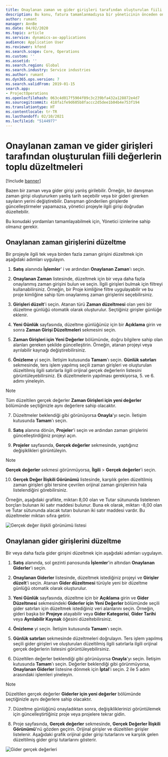 ```yaml
---
title: Onaylanan zaman ve gider girişleri tarafından oluşturulan fiili değerlerin toplu düzeltmeleri
description: Bu konu, fatura tamamlanmadıysa bir yöneticinin önceden onaylanmış zaman veya gider girişlerinde nasıl tek veya toplu düzeltmeler yapabileceğini açıklar.
author: rumant
manager: AnnBe
ms.date: 04/02/2020
ms.topic: article
ms.service: dynamics-ax-applications
audience: Application User
ms.reviewer: kfend
ms.search.scope: Core, Operations
ms.custom: ''
ms.assetid: ''
ms.search.region: Global
ms.search.industry: Service industries
ms.author: rumant
ms.dyn365.ops.version: 7
ms.search.validFrom: 2019-01-15
search.app:
- ProjectOperations
ms.openlocfilehash: 063c4d017f5904f09c3c239bfa432a128872e4d7
ms.sourcegitcommit: 418fa1fe9d605b8faccc2d5dee1b04b4e753f194
ms.translationtype: HT
ms.contentlocale: tr-TR
ms.lasthandoff: 02/10/2021
ms.locfileid: "5144977"
---
```

# <a name="bulk-corrections-of-actuals-created-by-approved-time-and-expense-entries"></a>Onaylanan zaman ve gider girişleri tarafından oluşturulan fiili değerlerin toplu düzeltmeleri

[!include [banner](../includes/psa-now-project-operations.md)]

Bazen bir zaman veya gider girişi yanlış girilebilir. Örneğin, bir danışman zaman girişi oluştururken yanlış tarih seçebilir veya bir gideri girerken sayıların yerini değiştirebilir. Danışman gönderilen girişlerde güncelleştirmeler yapamazsa, yönetici projeyle ilgili girişi doğrudan düzeltebilir.

Bu konudaki yordamları tamamlayabilmek için, Yönetici izinlerine sahip olmanız gerekir.

## <a name="correct-approved-time-entries"></a>Onaylanan zaman girişlerini düzeltme     

Bir projeyle ilgili tek veya birden fazla zaman girişini düzeltmek için aşağıdaki adımları uygulayın.

1. **Satış** alanında **İşlemler**' i ve ardından **Onaylanan Zaman**'ı seçin. 

2. **Onaylanan Zaman** listesinde, düzeltmek için bir veya daha fazla onaylanmış zaman girişini bulun ve seçin. İlgili girişleri bulmak için filtreyi kullanabilirsiniz. Örneğin, bir Proje kimliğine filtre uygulayabilir ve bu proje kimliğine sahip tüm onaylanmış zaman girişlerini seçebilirsiniz.

3. **Girişleri düzelt**'i seçin. Atanan türü **Zaman düzeltmesi** olan yeni bir düzeltme günlüğü otomatik olarak oluşturulur. Seçtiğiniz girişler günlüğe eklenir. 

4. **Yeni Günlük** sayfasında, düzeltme günlüğünüz için bir **Açıklama** girin ve sonra **Zaman Girişi Düzeltmeleri** sekmesini seçin.  
5. **Zaman Girişleri için Yeni Değerler** bölümünde, doğru bilgilere sahip olan alanları gereken şekilde güncelleştirin. Örneğin, atanan projeyi veya ayrılabilir kaynağı değiştirebilirsiniz.

6. **Önizleme** yi seçin. İletişim kutusunda **Tamam**'ı seçin. **Günlük satırları** sekmesinde, ters işlem yapılmış seçili zaman girişleri ve oluşturulan düzeltilmiş ilgili satırlarla ilgili orijinal gerçek değerlerin listesini görüntüleyebilirsiniz. Ek düzeltmelerin yapılması gerekiyorsa, 5. ve 6. adımı yineleyin. 

> [!NOTE]
> Tüm düzeltilen gerçek değerler **Zaman Girişleri için yeni değerler** bölümünde seçtiğinizle aynı değerlere sahip olacaktır.

7. Düzeltmeler beklendiği gibi görünüyorsa **Onayla**'yı seçin. İletişim kutusunda **Tamam**'ı seçin.

8. **Satış** alanına dönün, **Projeler**'i seçin ve ardından zaman girişlerini güncelleştirdiğiniz projeyi açın. 

9. **Projeler** sayfasında, **Gerçek değerler** sekmesinde, yaptığınız değişiklikleri görüntüleyin. 

> [!NOTE]
> **Gerçek değerler** sekmesi görünmüyorsa, **İlgili** > **Gerçek değerler**'i seçin.  

10. **Gerçek Değer İlişkili Görünümü** listesinde, karşılık gelen düzeltilmiş zaman girişleri gibi tersine çevrilen orijinal zaman girişlerinin hala listelendiğini görebilirsiniz. 

Örneğin, aşağıdaki grafikte, miktarı 8,00 olan ve Tutar sütununda listelenen borçları bulunan iki satır maddesi bulunur. Buna ek olarak, miktarı -8,00 olan ve Tutar sütununda alacak tutarı bulunan iki satır maddesi vardır. Bu düzeltmeler miktarı sıfıra getirir.

![Gerçek değer ilişkili görünümü listesi](https://github.com/MicrosoftDocs/dynamics-365-customer-engagement-pr/blob/bulk-corrections-actuals-created-by-approved-time-expense-entries.md/time-actuals.png)
 
## <a name="correct-approved-expense-entries"></a>Onaylanan gider girişlerini düzeltme

Bir veya daha fazla gider girişini düzeltmek için aşağıdaki adımları uygulayın. 

1. **Satış** alanında, sol gezinti panosunda **İşlemler**'in altından **Onaylanan Giderler**'i seçin.

2. **Onaylanan Giderler** listesinde, düzeltmek istediğiniz projeyi ve **Girişler düzelt**'i seçin. Atanan **Gider düzeltmesi** türüyle yeni bir düzeltme günlüğü otomatik olarak oluşturulur. 

3. **Yeni Günlük** sayfasında, düzeltme için bir **Açıklama** girin ve **Gider Düzeltmesi** sekmesindeki **Giderler için Yeni Değerler** bölümünde seçili gider satırları için düzeltmek istediğiniz veri alanlarını seçin. Örneğin, gideri başka bir **Projeye** atayabilir veya **Gider Kategorisi**, **Gider Tarihi** veya **Ayrılabilir Kaynak** öğesini düzeltebilirsiniz.

4. **Önizleme** yi seçin. İletişim kutusunda **Tamam**'ı seçin. 

5. **Günlük satırları** sekmesinde düzeltmeleri doğrulayın. Ters işlem yapılmış seçili gider girişleri ve oluşturulan düzeltilmiş ilgili satırlarla ilgili orijinal gerçek değerlerin listesini görüntüleyebilirsiniz.

6. Düzeltilen değerler beklendiği gibi görünüyorsa **Onayla**'yı seçin. İletişim kutusunda **Tamam**'ı seçin. Değerler beklendiği gibi görünmüyorsa, **Onaylanan Giderler** listesine dönmek için **İptal**'i seçin. 2 ile 5 adım arasındaki işlemleri yineleyin. 

> [!NOTE]
> Düzeltilen gerçek değerler **Giderler için yeni değerler** bölümünde seçtiğinizle aynı değerlere sahip olacaktır.

7. Düzeltme günlüğünü onayladıktan sonra, değişikliklerinizi görüntülemek için güncelleştirtiğiniz proje veya projelere tekrar gidin.  

8. Proje sayfasında, **Gerçek değerler** sekmesinde, **Gerçek Değerler İlişkili Görünümü**'nü gözden geçirin. Orijinal girişler ve düzeltilen girişler listelenir. Aşağıdaki grafik orijinal gider girişi tutarlarını ve karşılık gelen düzeltilmiş gider girişi tutarlarını gösterir. 

![Gider gerçek değerleri](https://user-images.githubusercontent.com/60806505/77122219-4cd52900-69fa-11ea-8349-ccd2ffebf640.png)
